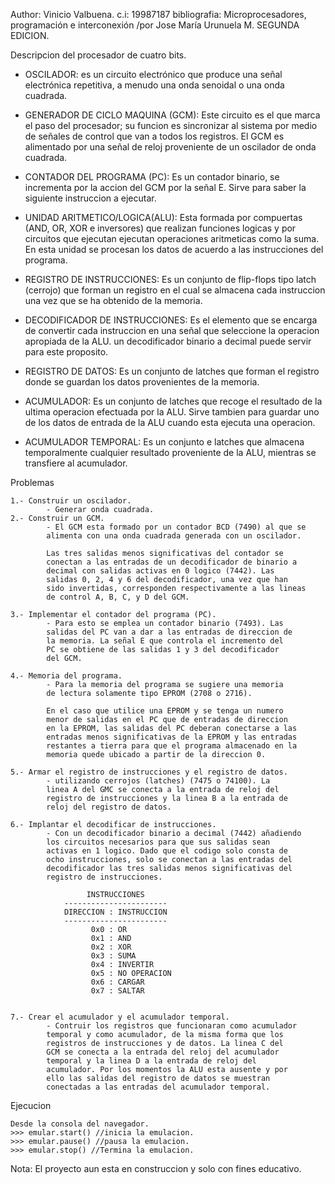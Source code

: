 <!-- Emulador de microprocesador(CPU) 4Bits -->
Author: 
	Vinicio Valbuena.
c.i: 
	19987187
bibliografia:
	Microprocesadores, programación e interconexión 
/por Jose María Urunuela M. SEGUNDA EDICION.

Descripcion del procesador de cuatro bits.

- OSCILADOR: 
	es un circuito electrónico que produce una señal electrónica 
	repetitiva, a menudo una onda senoidal o una onda cuadrada.

- GENERADOR DE CICLO MAQUINA (GCM):
	Este circuito es el que marca el paso del procesador; su funcion 
	es sincronizar al sistema por medio de señales de control que van 
	a todos los registros. El GCM es alimentado por una señal de reloj
	proveniente de un oscilador de onda cuadrada.

- CONTADOR DEL PROGRAMA (PC):
	Es un contador binario, se incrementa por la accion del GCM 
	por la señal E. Sirve para saber la siguiente instruccion a
	ejecutar.

- UNIDAD ARITMETICO/LOGICA(ALU):
	Esta formada por compuertas (AND, OR, XOR e inversores) que
	realizan funciones logicas y por circuitos que ejecutan ejecutan
	operaciones aritmeticas como la suma. En esta unidad se procesan
	los datos de acuerdo a las instrucciones del programa.

- REGISTRO DE INSTRUCCIONES:
	Es un conjunto de flip-flops tipo latch (cerrojo) que forman un
	registro en el cual se almacena cada instruccion una vez que se
	ha obtenido de la memoria.

- DECODIFICADOR DE INSTRUCCIONES:
	Es el elemento que se encarga de convertir cada instruccion en 
	una señal que seleccione la operacion apropiada de la ALU. un 
	decodificador binario a decimal puede servir para este proposito.

- REGISTRO DE DATOS:
	Es un conjunto de latches que forman el registro donde se guardan
	los datos provenientes de la memoria.

- ACUMULADOR:
	Es un conjunto de latches que recoge el resultado de la ultima 
	operacion efectuada por la ALU. Sirve tambien para guardar uno de los datos de entrada de la ALU cuando esta ejecuta una operacion.

- ACUMULADOR TEMPORAL:
	Es un conjunto e latches que almacena temporalmente cualquier
	resultado proveniente de la ALU, mientras se transfiere al 
	acumulador.



Problemas

	1.- Construir un oscilador.
			- Generar onda cuadrada.
	2.- Construir un GCM.
			- El GCM esta formado por un contador BCD (7490) al que se
			alimenta con una onda cuadrada generada con un oscilador.

			Las tres salidas menos significativas del contador se 
			conectan a las entradas de un decodificador de binario a
			decimal con salidas activas en 0 logico (7442). Las 
			salidas 0, 2, 4 y 6 del decodificador, una vez que han 
			sido invertidas, corresponden respectivamente a las lineas
			de control A, B, C, y D del GCM.

	3.- Implementar el contador del programa (PC).
			- Para esto se emplea un contador binario (7493). Las 
			salidas del PC van a dar a las entradas de direccion de 
			la memoria. La señal E que controla el incremento del 
			PC se obtiene de las salidas 1 y 3 del decodificador 
			del GCM.

	4.- Memoria del programa.
			- Para la memoria del programa se sugiere una memoria
			de lectura solamente tipo EPROM (2708 o 2716).

			En el caso que utilice una EPROM y se tenga un numero
			menor de salidas en el PC que de entradas de direccion
			en la EPROM, las salidas del PC deberan conectarse a las
			entradas menos significativas de la EPROM y las entradas
			restantes a tierra para que el programa almacenado en la
			memoria quede ubicado a partir de la direccion 0.

	5.- Armar el registro de instrucciones y el registro de datos.
			- utilizando cerrojos (latches) (7475 o 74100). La 
			linea A del GMC se conecta a la entrada de reloj del 
			registro de instrucciones y la linea B a la entrada de
			reloj del registro de datos.

	6.- Implantar el decodificar de instrucciones.
			- Con un decodificador binario a decimal (7442) añadiendo
			los circuitos necesarios para que sus salidas sean 
			activas en 1 logico. Dado que el codigo solo consta de
			ocho instrucciones, solo se conectan a las entradas del 
			decodificador las tres salidas menos significativas del
			registro de instrucciones.

			         INSTRUCCIONES
			    -----------------------
				DIRECCION : INSTRUCCION
				-----------------------
				      0x0 : OR
				      0x1 : AND
				      0x2 : XOR
				      0x3 : SUMA
				      0x4 : INVERTIR
				      0x5 : NO OPERACION
				      0x6 : CARGAR
				      0x7 : SALTAR


	7.- Crear el acumulador y el acumulador temporal.
			- Contruir los registros que funcionaran como acumulador
			temporal y como acumulador, de la misma forma que los 
			registros de instrucciones y de datos. La linea C del
			GCM se conecta a la entrada del reloj del acumulador
			temporal y la linea D a la entrada de reloj del 
			acumulador. Por los momentos la ALU esta ausente y por 
			ello las salidas del registro de datos se muestran 
			conectadas a las entradas del acumulador temporal.


Ejecucion

	Desde la consola del navegador.
	>>> emular.start() //inicia la emulacion.
	>>> emular.pause() //pausa la emulacion.
	>>> emular.stop() //Termina la emulacion.


Nota:
	El proyecto aun esta en construccion y solo con fines educativo.
